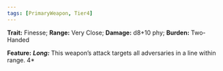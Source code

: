 ```yaml
---
tags: [PrimaryWeapon, Tier4]
---
```

**Trait:** Finesse; **Range:** Very Close; **Damage:** d8+10 phy; **Burden:** Two-Handed

**Feature:** ***Long:*** This weapon’s attack targets all adversaries in a line within range.
 4*
